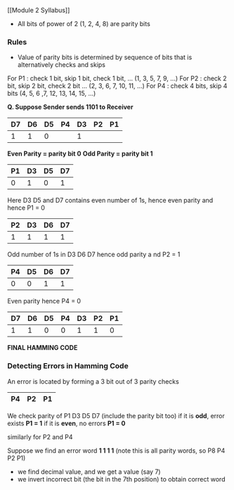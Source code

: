 [[Module 2 Syllabus]]
- All bits of power of 2 (1, 2, 4, 8) are parity bits

### Rules
- Value of parity bits is determined by sequence of bits that is alternatively checks and skips

For P1 : check 1 bit, skip 1 bit, check 1 bit, ...
	(1, 3, 5, 7, 9, ...)
For P2 : check 2 bit, skip 2 bit, check 2 bit ...
	(2, 3, 6, 7, 10, 11, ...)
For P4 : check 4 bits, skip 4 bits
	(4, 5, 6 ,7, 12, 13, 14, 15, ...)

**Q. Suppose Sender sends 1101 to Receiver**

| D7  | D6  | D5  | P4  | D3  | P2  | P1  |
| --- | --- | --- | --- | --- | --- | --- |
| 1   | 1   | 0   |     | 1   |     |     |
**Even Parity  = parity bit 0**
**Odd Parity = parity bit 1**

| P1  | D3  | D5  | D7  |
| --- | --- | --- | --- |
| 0   | 1   | 0   | 1   |
Here D3 D5 and D7 contains even number of 1s, hence even parity and hence P1 = 0

| P2  | D3  | D6  | D7  |
| --- | --- | --- | --- |
| 1   | 1   | 1   | 1   |
Odd number of 1s in D3 D6 D7 hence odd parity a nd P2 = 1

| P4  | D5  | D6  | D7  |
| --- | --- | --- | --- |
| 0   | 0   | 1   | 1   |
Even parity hence P4 = 0


| D7  | D6  | D5  | P4  | D3  | P2  | P1  |
| --- | --- | --- | --- | --- | --- | --- |
| 1   | 1   | 0   | 0   | 1   | 1   | 0   |
**FINAL HAMMING CODE**


### Detecting Errors in Hamming Code
An error is located by forming a 3 bit out of 3 parity checks


| P4  | P2  | P1  |
| --- | --- | --- |
We check parity of P1 D3 D5 D7 (include the parity bit too)
if it is **odd**, error exists **P1 = 1**
if it is **even**, no errors **P1 = 0**

similarly for P2 and P4

Suppose we find an error word **1 1 1 1** (note this is all parity words, so P8 P4 P2 P1)
- we find decimal value, and we get a value (say 7)
- we invert incorrect bit (the bit in the 7th position) to obtain correct word
